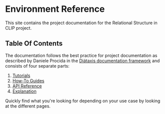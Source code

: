 # Environment Reference

This site contains the project documentation for the
Relational Structure in CLIP project.

## Table Of Contents

The documentation follows the best practice for
project documentation as described by Daniele Procida
in the [Diátaxis documentation framework](https://diataxis.fr/)
and consists of four separate parts:

1. [Tutorials](tutorials.md)
2. [How-To Guides](how-to-guides.md)
3. [API Reference](api-reference.md)
4. [Explanation](explanation.md)

Quickly find what you're looking for depending on
your use case by looking at the different pages.